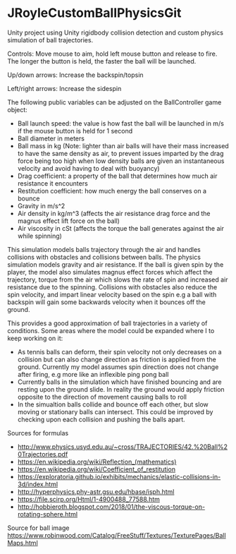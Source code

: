 # JRoyleCustomBallPhysicsGit

Unity project using Unity rigidbody collision detection and custom physics simulation of ball trajectories.

Controls:
Move mouse to aim, hold left mouse button and release to fire. The longer the button is held, the faster the ball will be launched.

Up/down arrows: Increase the backspin/topsin

Left/right arrows: Increase the sidespin

The following public variables can be adjusted on the BallController game object:
- Ball launch speed: the value is how fast the ball will be launched in m/s if the mouse button is held for 1 second
- Ball diameter in meters
- Ball mass in kg
(Note: lighter than air balls will have their mass increased to have the same density as air, to prevent issues imparted by the drag force being too high when low density balls are given an instantaneous velocity
and avoid having to deal with buoyancy)
- Drag coefficient: a property of the ball that determines how much air resistance it encounters
- Restitution coefficient: how much energy the ball conserves on a bounce
- Gravity in m/s^2 
- Air density in kg/m^3 (affects the air resistance drag force and the magnus effect lift force on the ball)
- Air viscosity in cSt (affects the torque the ball generates against the air while spinning)

This simulation models balls trajectory through the air and handles collisions with obstacles and collisions between balls. The physics simulation models gravity and air resistance.
If the ball is given spin by the player, the model also simulates magnus effect forces which affect the trajectory, torque from the air which slows the rate of spin and increased air resistance due to the spinning.
Collisions with obstacles also reduce the spin velocity, and impart linear velocity based on the spin e.g a ball with backspin will gain some backwards velocity when it bounces off the ground.

This provides a good approximation of ball trajectories in a variety of conditions. Some areas where the model could be expanded where I to keep working on it:
- As tennis balls can deform, their spin velocity not only decreases on a collision but can also change direction as friction is applied from the ground. Currently my model assumes spin direction does not change after firing,
e.g more like an inflexible ping pong ball
- Currently balls in the simulation which have finished bouncing and are resting upon the ground slide. In reality the ground would apply friction opposite to the direction of movement causing balls to roll 
- In the simualtion balls collide and bounce off each other, but slow moving or stationary balls can intersect. This could be improved by checking upon each collision and pushing the balls apart.

Sources for formulas
- http://www.physics.usyd.edu.au/~cross/TRAJECTORIES/42.%20Ball%20Trajectories.pdf
- https://en.wikipedia.org/wiki/Reflection_(mathematics)
- https://en.wikipedia.org/wiki/Coefficient_of_restitution
- https://exploratoria.github.io/exhibits/mechanics/elastic-collisions-in-3d/index.html
- http://hyperphysics.phy-astr.gsu.edu/hbase/isph.html
- https://file.scirp.org/Html/1-4900488_77588.htm
- http://hobbieroth.blogspot.com/2018/01/the-viscous-torque-on-rotating-sphere.html

Source for ball image
https://www.robinwood.com/Catalog/FreeStuff/Textures/TexturePages/BallMaps.html
